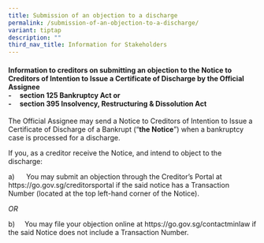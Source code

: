 ```yaml
---
title: Submission of an objection to a discharge
permalink: /submission-of-an-objection-to-a-discharge/
variant: tiptap
description: ""
third_nav_title: Information for Stakeholders
---
```

<h4><strong>Information to creditors on submitting an objection to the Notice to Creditors of Intention to Issue a Certificate of Discharge by the Official Assignee</strong><br>-&nbsp;&nbsp;&nbsp;&nbsp;&nbsp;section 125 Bankruptcy Act <strong>or </strong><br>-&nbsp;&nbsp;&nbsp;&nbsp;&nbsp;section 395 Insolvency, Restructuring &amp; Dissolution Act</h4>
<p>The Official Assignee may send a Notice to Creditors of Intention to Issue
a Certificate of Discharge of a Bankrupt (“<strong>the Notice</strong>”)
when a bankruptcy case is processed for a discharge.</p>
<p>If you, as a creditor receive the Notice, and intend to object to the
discharge:&nbsp;</p>
<p>a)&nbsp;&nbsp;&nbsp;&nbsp;&nbsp; You may submit an objection through the
Creditor’s Portal at <a rel="noopener noreferrer nofollow" target="_blank">https://go.gov.sg/creditorsportal</a> if
the said notice has a Transaction Number (located at the top left-hand
corner of the Notice).</p>
<p><em>OR</em>
</p>
<p>b)&nbsp;&nbsp;&nbsp;&nbsp; You may file your objection online at <a rel="noopener noreferrer nofollow" target="_blank">https://go.gov.sg/contactminlaw</a> if
the said Notice does not include a Transaction Number.</p>
<p>&nbsp;</p>
<p>&nbsp;</p>